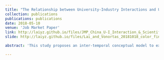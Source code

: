 ```yaml
---
title: "The Relationship between University-Industry Interactions and University Scientific Productivity: Evidence from China"
collection: publications
publications: publications
date: 2018-05-10
venue: 'Job Market Paper'
link: http://laiyz.github.io/files/JMP_China_U-I_Interaction_&_Scientific_Productivity_Yanzhao_Lai.pdf
slide: http://laiyz.github.io/files/Lai_and_Vonortas_20181018_color_final.pdf

abstract: 'This study proposes an inter-temporal conceptual model to examine the effect of different types of university-industry (U-I) interaction – contract research and intellectual property (IP) transfer – on university scientific productivity. Based on the empirical analysis of 59 Chinese research-intensive universities from 2010 to 2015, this paper finds that contract research commissioned by industry has an inverted U-shaped effect on university research, whereas IP transfer has a negative effect on university scientific productivity, and university internal R&D intensity weakens the effect of university-industry interaction on university scientific productivity. <br/>In light of the growing trend in government promotion of university interactions with industry, this paper sheds light on university technology policy and indicates that academic engagement and commercialization should be treated separately by policy makers. Academic engagements with industry spurs research performance but over-dependence or proximity with industry might distract university research agendas and cause a reallocation of academic effort across activities which leads to decrease in scientific productivity. Meanwhile, increasing academic commercialization was found to be detrimental to the accumulation of openly accessible knowledge. As a result, policies aimed at promoting academic commercialization risks sacrificing the long-term benefits of scientific inquiry for short-term economic benefits.'

---
```

